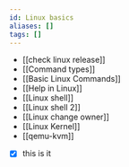 ```yaml
---
id: Linux basics
aliases: []
tags: []
---
```


- [[check linux release]]
- [[Command types]]
- [[Basic Linux Commands]]
- [[Help in Linux]]
- [[Linux shell]]
- [[Linux shell 2]]
- [[Linux change owner]]
- [[Linux Kernel]]
- [[qemu-kvm]]

- [x] this is it
